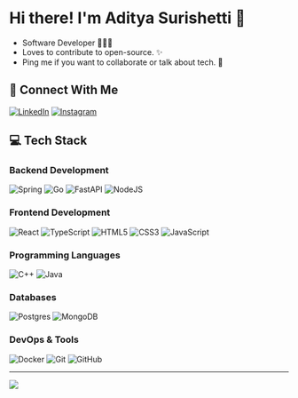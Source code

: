 # Hi there! I'm Aditya Surishetti 👋

* Software Developer 👩🏻‍💻
* Loves to contribute to open-source. ✨
* Ping me if you want to collaborate or talk about tech. 💬

## 🔗 Connect With Me
[![LinkedIn](https://img.shields.io/badge/LinkedIn-%230077B5.svg?logo=linkedin&logoColor=white)](https://linkedin.com/in/aditya-surishetti)
[![Instagram](https://img.shields.io/badge/Instagram-%23E4405F.svg?logo=Instagram&logoColor=white)](https://instagram.com/adityapatel_00)

## 💻 Tech Stack

### Backend Development
![Spring](https://img.shields.io/badge/spring-%236DB33F.svg?style=for-the-badge&logo=spring&logoColor=white)
![Go](https://img.shields.io/badge/go-%2300ADD8.svg?style=for-the-badge&logo=go&logoColor=white)
![FastAPI](https://img.shields.io/badge/FastAPI-005571?style=for-the-badge&logo=fastapi)
![NodeJS](https://img.shields.io/badge/node.js-6DA55F?style=for-the-badge&logo=node.js&logoColor=white)

### Frontend Development
![React](https://img.shields.io/badge/react-%2320232a.svg?style=for-the-badge&logo=react&logoColor=%2361DAFB)
![TypeScript](https://img.shields.io/badge/typescript-%23007ACC.svg?style=for-the-badge&logo=typescript&logoColor=white)
![HTML5](https://img.shields.io/badge/html5-%23E34F26.svg?style=for-the-badge&logo=html5&logoColor=white)
![CSS3](https://img.shields.io/badge/css3-%231572B6.svg?style=for-the-badge&logo=css3&logoColor=white)
![JavaScript](https://img.shields.io/badge/javascript-%23323330.svg?style=for-the-badge&logo=javascript&logoColor=%23F7DF1E)

### Programming Languages
![C++](https://img.shields.io/badge/c++-%2300599C.svg?style=for-the-badge&logo=c%2B%2B&logoColor=white)
![Java](https://img.shields.io/badge/java-%23ED8B00.svg?style=for-the-badge&logo=openjdk&logoColor=white)

### Databases
![Postgres](https://img.shields.io/badge/postgres-%23316192.svg?style=for-the-badge&logo=postgresql&logoColor=white)
![MongoDB](https://img.shields.io/badge/MongoDB-%234ea94b.svg?style=for-the-badge&logo=mongodb&logoColor=white)

### DevOps & Tools
![Docker](https://img.shields.io/badge/docker-%230db7ed.svg?style=for-the-badge&logo=docker&logoColor=white)
![Git](https://img.shields.io/badge/git-%23F05033.svg?style=for-the-badge&logo=git&logoColor=white)
![GitHub](https://img.shields.io/badge/github-%23121011.svg?style=for-the-badge&logo=github&logoColor=white)

---
[![](https://visitcount.itsvg.in/api?id=adityapatel-00&icon=0&color=0)](https://visitcount.itsvg.in)
